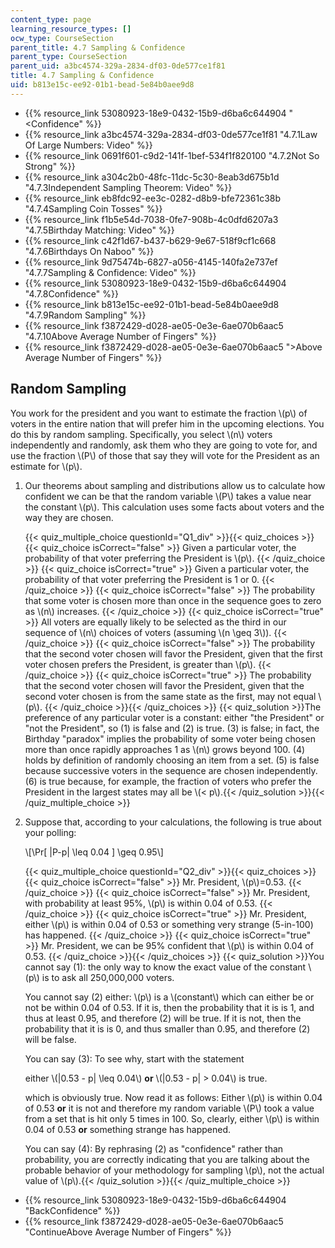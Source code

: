 ```yaml
---
content_type: page
learning_resource_types: []
ocw_type: CourseSection
parent_title: 4.7 Sampling & Confidence
parent_type: CourseSection
parent_uid: a3bc4574-329a-2834-df03-0de577ce1f81
title: 4.7 Sampling & Confidence
uid: b813e15c-ee92-01b1-bead-5e84b0aee9d8
---
```


*   {{% resource_link 53080923-18e9-0432-15b9-d6ba6c644904 "\<Confidence" %}}
*   {{% resource_link a3bc4574-329a-2834-df03-0de577ce1f81 "4.7.1Law Of Large Numbers: Video" %}}
*   {{% resource_link 0691f601-c9d2-141f-1bef-534f1f820100 "4.7.2Not So Strong" %}}
*   {{% resource_link a304c2b0-48fc-11dc-5c30-8eab3d675b1d "4.7.3Independent Sampling Theorem: Video" %}}
*   {{% resource_link eb8fdc92-ee3c-0282-d8b9-bfe72361c38b "4.7.4Sampling Coin Tosses" %}}
*   {{% resource_link f1b5e54d-7038-0fe7-908b-4c0dfd6207a3 "4.7.5Birthday Matching: Video" %}}
*   {{% resource_link c42f1d67-b437-b629-9e67-518f9cf1c668 "4.7.6Birthdays On Naboo" %}}
*   {{% resource_link 9d75474b-6827-a056-4145-140fa2e737ef "4.7.7Sampling & Confidence: Video" %}}
*   {{% resource_link 53080923-18e9-0432-15b9-d6ba6c644904 "4.7.8Confidence" %}}
*   {{% resource_link b813e15c-ee92-01b1-bead-5e84b0aee9d8 "4.7.9Random Sampling" %}}
*   {{% resource_link f3872429-d028-ae05-0e3e-6ae070b6aac5 "4.7.10Above Average Number of Fingers" %}}
*   {{% resource_link f3872429-d028-ae05-0e3e-6ae070b6aac5 "\>Above Average Number of Fingers" %}}

Random Sampling
---------------

  

You work for the president and you want to estimate the fraction \\(p\\) of voters in the entire nation that will prefer him in the upcoming elections. You do this by random sampling. Specifically, you select \\(n\\) voters independently and randomly, ask them who they are going to vote for, and use the fraction \\(P\\) of those that say they will vote for the President as an estimate for \\(p\\).

1.  Our theorems about sampling and distributions allow us to calculate how confident we can be that the random variable \\(P\\) takes a value near the constant \\(p\\). This calculation uses some facts about voters and the way they are chosen.
    
    {{< quiz_multiple_choice questionId="Q1_div" >}}{{< quiz_choices >}}{{< quiz_choice isCorrect="false" >}}&nbsp;Given a particular voter, the probability of that voter preferring the President is \\(p\\).&nbsp;{{< /quiz_choice >}}
    {{< quiz_choice isCorrect="true" >}}&nbsp;Given a particular voter, the probability of that voter preferring the President is 1 or 0.&nbsp;{{< /quiz_choice >}}
    {{< quiz_choice isCorrect="false" >}}&nbsp;The probability that some voter is chosen more than once in the sequence goes to zero as \\(n\\) increases.&nbsp;{{< /quiz_choice >}}
    {{< quiz_choice isCorrect="true" >}}&nbsp;All voters are equally likely to be selected as the third in our sequence of \\(n\\) choices of voters (assuming \\(n \\geq 3\\)).&nbsp;{{< /quiz_choice >}}
    {{< quiz_choice isCorrect="false" >}}&nbsp;The probability that the second voter chosen will favor the President, given that the first voter chosen prefers the President, is greater than \\(p\\).&nbsp;{{< /quiz_choice >}}
    {{< quiz_choice isCorrect="true" >}}&nbsp;The probability that the second voter chosen will favor the President, given that the second voter chosen is from the same state as the first, may not equal \\(p\\).&nbsp;{{< /quiz_choice >}}{{< /quiz_choices >}}
    {{< quiz_solution >}}The preference of any particular voter is a constant: either "the President" or "not the President", so (1) is false and (2) is true. (3) is false; in fact, the Birthday "paradox" implies the probability of some voter being chosen more than once rapidly approaches 1 as \\(n\\) grows beyond 100. (4) holds by definition of randomly choosing an item from a set. (5) is false because successive voters in the sequence are chosen independently. (6) is true because, for example, the fraction of voters who prefer the President in the largest states may all be \\(\< p\\).{{< /quiz_solution >}}{{< /quiz_multiple_choice >}}
  
3.  Suppose that, according to your calculations, the following is true about your polling:
    
    \\\[\\Pr\[ |P-p| \\leq 0.04 \] \\geq 0.95\\\]
    
    {{< quiz_multiple_choice questionId="Q2_div" >}}{{< quiz_choices >}}{{< quiz_choice isCorrect="false" >}}&nbsp;Mr. President, \\(p\\)=0.53.&nbsp;{{< /quiz_choice >}}
    {{< quiz_choice isCorrect="false" >}}&nbsp;Mr. President, with probability at least 95%, \\(p\\) is within 0.04 of 0.53.&nbsp;{{< /quiz_choice >}}
    {{< quiz_choice isCorrect="true" >}}&nbsp;Mr. President, either \\(p\\) is within 0.04 of 0.53 or something very strange (5-in-100) has happened.&nbsp;{{< /quiz_choice >}}
    {{< quiz_choice isCorrect="true" >}}&nbsp;Mr. President, we can be 95% confident that \\(p\\) is within 0.04 of 0.53.&nbsp;{{< /quiz_choice >}}{{< /quiz_choices >}}
    {{< quiz_solution >}}You cannot say (1): the only way to know the exact value of the constant \\(p\\) is to ask all 250,000,000 voters.
    
    You cannot say (2) either: \\(p\\) is a \\(constant\\) which can either be or not be within 0.04 of 0.53. If it is, then the probability that it is is 1, and thus at least 0.95, and therefore (2) will be true. If it is not, then the probability that it is is 0, and thus smaller than 0.95, and therefore (2) will be false.
    
    You can say (3): To see why, start with the statement
    
    either \\(|0.53 - p| \\leq 0.04\\) **or** \\(|0.53 - p| > 0.04\\) is true.
    
    which is obviously true. Now read it as follows: Either \\(p\\) is within 0.04 of 0.53 **or** it is not and therefore my random variable \\(P\\) took a value from a set that is hit only 5 times in 100. So, clearly, either \\(p\\) is within 0.04 of 0.53 **or** something strange has happened.
    
    You can say (4): By rephrasing (2) as "confidence" rather than probability, you are correctly indicating that you are talking about the probable behavior of your methodology for sampling \\(p\\), not the actual value of \\(p\\).{{< /quiz_solution >}}{{< /quiz_multiple_choice >}}

*   {{% resource_link 53080923-18e9-0432-15b9-d6ba6c644904 "BackConfidence" %}}
*   {{% resource_link f3872429-d028-ae05-0e3e-6ae070b6aac5 "ContinueAbove Average Number of Fingers" %}}